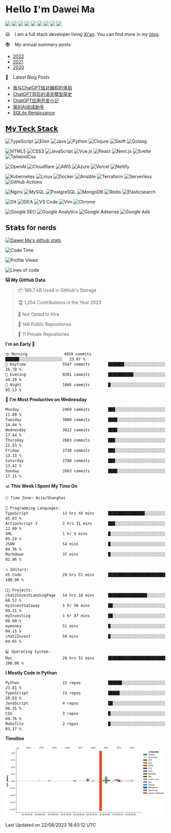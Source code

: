 # 𝗛𝗲𝗹𝗹𝗼 𝗜'𝗺 Dawei Ma 

[![](https://img.shields.io/badge/--%23000000?style=flat&logo=twitter&logoColor=ffffff)](https://twitter.com/madawei2699)
[![](https://img.shields.io/badge/--%23000000?style=flat&logo=wechat&logoColor=ffffff)](https://img.bmpi.dev/755b406f-43ae-e382-e13c-547116d3e7d5.png)
[![](https://img.shields.io/badge/--%23000000?style=flat&logo=zhihu&logoColor=ffffff)](https://zhuanlan.zhihu.com/improve365)
[![](https://img.shields.io/badge/--%23000000?style=flat&logo=youtube&logoColor=ffffff)](https://www.youtube.com/channel/UCbg-Y24Z1H0nONW-bxgzv6w)
[![](https://img.shields.io/badge/--%23000000?style=flat&logo=tinyletter&logoColor=ffffff)](https://tinyletter.com/bmpi-dev)
[![](https://img.shields.io/badge/--%23000000?style=flat&logo=rss&logoColor=ffffff)](https://www.bmpi.dev/index.xml)
[![](https://img.shields.io/badge/-CPC-%23000000?style=flat&logo=telegram&logoColor=ffffff)](https://t.me/web_cpc)
[![](https://img.shields.io/badge/-BMPI-%23000000?style=flat&logo=telegram&logoColor=ffffff)](https://t.me/bmpi365)
[![](https://img.shields.io/badge/dynamic/json?label=BMPI.dev's%20PV&query=%24.count&url=https%3A%2F%2Fapi.bmpi.dev%2Fpage-views%2Fbmpi-dev-all-page-views%2F
)](https://www.bmpi.dev)

:smiley: ` ` I am a full stack developer living [Xi'an](https://github.com/madawei2699/xian-IT). You can find more in my [blog](https://www.bmpi.dev/).

:books: ` ` My annual summary posts:

* [2022](https://www.bmpi.dev/self/annual-summary/2022/)
* [2021](https://www.bmpi.dev/self/annual-summary/2021/)
* [2020](https://www.bmpi.dev/self/annual-summary/2020/)

:scroll: ` ` Latest Blog Posts
<!-- BLOG-POST-LIST:START -->
- [我与ChatGPT结对编程的体验](https://www.bmpi.dev/dev/chatgpt-development-notes/pair-programming/)
- [ChatGPT背后的语言模型简史](https://www.bmpi.dev/dev/deep-learning/nlp-language-models/)
- [ChatGPT应用开发小记](https://www.bmpi.dev/dev/chatgpt-development-notes/my-gpt-reader/)
- [我的AI阅读助手](https://www.bmpi.dev/self/my-gpt-reader/)
- [SQLite Renaissance](https://www.bmpi.dev/en/dev/renaissance-sqlite/)
<!-- BLOG-POST-LIST:END -->

## [𝗠𝘆 𝗧𝗲𝗰𝗸 𝗦𝘁𝗮𝗰𝗸](https://www.bmpi.dev/dev/tech-stack-of-side-project/)

![TypeScript](https://img.shields.io/badge/-TypeScript-%23007ACC?style=flat-square&logo=typescript&logoColor=ffffff)
![Elixir](https://img.shields.io/badge/-Elixir-%234B275F?style=flat-square&logo=elixir&logoColor=ffffff)
![Java](https://img.shields.io/badge/-Java-%23007396?style=flat-square&logo=java&logoColor=ffffff)
![Python](https://img.shields.io/badge/-Python-%233776AB?style=flat-square&logo=python&logoColor=ffffff)
![Clojure](https://img.shields.io/badge/-Clojure-%235881D8?style=flat-square&logo=clojure&logoColor=ffffff)
![Swift](https://img.shields.io/badge/-Swift-%23FA7343?style=flat-square&logo=swift&logoColor=ffffff)
![Golang](https://img.shields.io/badge/-Golang-%2329BEB0?style=flat-square&logo=go&logoColor=ffffff)

![HTML5](https://img.shields.io/badge/-HTML5-%23E44D27?style=flat-square&logo=html5&logoColor=ffffff)
![CSS3](https://img.shields.io/badge/-CSS3-%231572B6?style=flat-square&logo=css3)
![JavaScript](https://img.shields.io/badge/-JavaScript-%23F7DF1C?style=flat-square&logo=javascript&logoColor=000000&labelColor=%23F7DF1C&color=%23FFCE5A)
![Vue.js](https://img.shields.io/badge/-Vue.js-%234fc08d?style=flat-square&logo=vue-dot-js&logoColor=ffffff)
![React](https://img.shields.io/badge/-React-%2361dafb?style=flat-square&logo=react&logoColor=ffffff)
![Next.js](https://img.shields.io/badge/-Next.js-%23000000?style=flat-square&logo=next-dot-js&logoColor=ffffff)
![Svelte](https://img.shields.io/badge/-Svelte-%23ff3e00?style=flat-square&logo=svelte&logoColor=ffffff)
![TailwindCss](https://img.shields.io/badge/-TailwindCss-%2338b2ac?style=flat-square&logo=tailwind-css&logoColor=ffffff)

![OpenAI](https://img.shields.io/badge/-OpenAI-%23412991?style=flat-square&logo=openai&logoColor=ffffff)
![Cloudflare](https://img.shields.io/badge/-Cloudflare-%23F48120?style=flat-square&logo=cloudflare&logoColor=ffffff)
![AWS](https://img.shields.io/badge/-AWS-%23232F3E?style=flat-square&logo=amazon-aws&logoColor=ffffff)
![Azure](https://img.shields.io/badge/-Azure-%230089d6?style=flat-square&logo=microsoft-azure&logoColor=ffffff)
![Vercel](https://img.shields.io/badge/-Vercel-%23000000?style=flat-square&logo=vercel&logoColor=ffffff)
![Netlify](https://img.shields.io/badge/-Netlify-%2300C7B7?style=flat-square&logo=netlify&logoColor=ffffff)

![Kubernetes](https://img.shields.io/badge/-Kubernetes-%23326ce5?style=flat-square&logo=kubernetes&logoColor=ffffff)
![Linux](https://img.shields.io/badge/-Linux-%23FCC624?style=flat-square&logo=linux&logoColor=%23ffffff)
![Docker](https://img.shields.io/badge/-Docker-%232496ED?style=flat-square&logo=docker&logoColor=ffffff)
![Ansible](https://img.shields.io/badge/-Ansible-%23EE0000?style=flat-square&logo=ansible&logoColor=ffffff)
![Terraform](https://img.shields.io/badge/-Terraform-%23623CE4?style=flat-square&logo=terraform&logoColor=ffffff)
![Serverless](https://img.shields.io/badge/-Serverless-%23FD5750?style=flat-square&logo=serverless&logoColor=ffffff)
![GitHub Actions](https://img.shields.io/badge/-GitHub%20Actions-%232088FF?style=flat-square&logo=github-actions&logoColor=ffffff)

![Nginx](https://img.shields.io/badge/-Nginx-%23269539?style=flat-square&logo=nginx&logoColor=ffffff)
![MySQL](https://img.shields.io/badge/-MySQL-%234479A1?style=flat-square&logo=mysql&logoColor=ffffff)
![PostgreSQL](https://img.shields.io/badge/-PostgreSQL-%23336791?style=flat-square&logo=postgresql&logoColor=ffffff)
![MongoDB](https://img.shields.io/badge/-MongoDB-%2347A248?style=flat-square&logo=mongodb&logoColor=ffffff)
![Redis](https://img.shields.io/badge/-Redis-%23DC382D?style=flat-square&logo=redis&logoColor=ffffff)
![Elasticsearch](https://img.shields.io/badge/-Elasticsearch-%23005571?style=flat-square&logo=elasticsearch&logoColor=ffffff)

![Git](https://img.shields.io/badge/-Git-%23F05032?style=flat-square&logo=git&logoColor=%23ffffff)
![IDEA](https://img.shields.io/badge/-IDEA-%23000000?style=flat-square&logo=IntelliJ-IDEA&logoColor=%23ffffff)
![VS Code](https://img.shields.io/badge/-VSCode-%23007ACC?style=flat-square&logo=visual-studio-code&logoColor=%23ffffff)
![Vim](https://img.shields.io/badge/-Vim-%23019733?style=flat-square&logo=vim&logoColor=%23ffffff)
![Chrome](https://img.shields.io/badge/-Chrome-%234285F4?style=flat-square&logo=google-chrome&logoColor=%23ffffff)

![Google SEO](https://img.shields.io/badge/-Google%20SEO-%234285F4?style=flat-square&logo=google&logoColor=ffffff)
![Google Analytics](https://img.shields.io/badge/-Google%20Analytics-%23E37400?style=flat-square&logo=google-analytics&logoColor=ffffff)
![Google Adsense](https://img.shields.io/badge/-Google%20Adsense-%234285F4?style=flat-square&logo=google-adsense&logoColor=ffffff)
![Google Ads](https://img.shields.io/badge/-Google%20Ads-%234285F4?style=flat-square&logo=google-ads&logoColor=ffffff)

## 𝗦𝘁𝗮𝘁𝘀 for nerds

[![Dawei Ma's github stats](https://github-readme-stats-gray-kappa.vercel.app/api?username=madawei2699&count_private=true&show_icons=true)](https://www.bmpi.dev)

<!--START_SECTION:waka-->
![Code Time](http://img.shields.io/badge/Code%20Time-3%2C034%20hrs%2042%20mins-blue)

![Profile Views](http://img.shields.io/badge/Profile%20Views-28-blue)

![Lines of code](https://img.shields.io/badge/From%20Hello%20World%20I%27ve%20Written-16.5%20million%20lines%20of%20code-blue)

**🐱 My GitHub Data** 

> 📦 199.7 kB Used in GitHub's Storage 
 > 
> 🏆 1,254 Contributions in the Year 2023
 > 
> 🚫 Not Opted to Hire
 > 
> 📜 146 Public Repositories 
 > 
> 🔑 11 Private Repositories 
 > 
**I'm an Early 🐤** 

```text
🌞 Morning                4959 commits        ██████░░░░░░░░░░░░░░░░░░░   23.87 % 
🌆 Daytime                5547 commits        ███████░░░░░░░░░░░░░░░░░░   26.70 % 
🌃 Evening                9201 commits        ███████████░░░░░░░░░░░░░░   44.29 % 
🌙 Night                  1066 commits        █░░░░░░░░░░░░░░░░░░░░░░░░   05.13 % 
```
📅 **I'm Most Productive on Wednesday** 

```text
Monday                   2469 commits        ███░░░░░░░░░░░░░░░░░░░░░░   11.89 % 
Tuesday                  3000 commits        ████░░░░░░░░░░░░░░░░░░░░░   14.44 % 
Wednesday                3622 commits        ████░░░░░░░░░░░░░░░░░░░░░   17.44 % 
Thursday                 2603 commits        ███░░░░░░░░░░░░░░░░░░░░░░   12.53 % 
Friday                   2728 commits        ███░░░░░░░░░░░░░░░░░░░░░░   13.13 % 
Saturday                 2788 commits        ███░░░░░░░░░░░░░░░░░░░░░░   13.42 % 
Sunday                   3563 commits        ████░░░░░░░░░░░░░░░░░░░░░   17.15 % 
```


📊 **This Week I Spent My Time On** 

```text
🕑︎ Time Zone: Asia/Shanghai

💬 Programming Languages: 
TypeScript               13 hrs 44 mins      ████████████████░░░░░░░░░   65.83 % 
ActionScript 3           2 hrs 31 mins       ███░░░░░░░░░░░░░░░░░░░░░░   12.09 % 
XML                      1 hr 5 mins         █░░░░░░░░░░░░░░░░░░░░░░░░   05.24 % 
JSON                     54 mins             █░░░░░░░░░░░░░░░░░░░░░░░░   04.36 % 
Markdown                 37 mins             █░░░░░░░░░░░░░░░░░░░░░░░░   02.96 % 

🔥 Editors: 
VS Code                  20 hrs 51 mins      █████████████████████████   100.00 % 

🐱‍💻 Projects: 
chat2InvestLandingPage   14 hrs 18 mins      █████████████████░░░░░░░░   68.57 % 
myInvestGateway          1 hr 56 mins        ██░░░░░░░░░░░░░░░░░░░░░░░   09.31 % 
myInvestLog              1 hr 47 mins        ██░░░░░░░░░░░░░░░░░░░░░░░   08.60 % 
mymoney                  51 mins             █░░░░░░░░░░░░░░░░░░░░░░░░   04.15 % 
chat2Invest              50 mins             █░░░░░░░░░░░░░░░░░░░░░░░░   04.01 % 

💻 Operating System: 
Mac                      20 hrs 51 mins      █████████████████████████   100.00 % 
```

**I Mostly Code in Python** 

```text
Python                   15 repos            ██████░░░░░░░░░░░░░░░░░░░   23.81 % 
TypeScript               13 repos            █████░░░░░░░░░░░░░░░░░░░░   20.63 % 
JavaScript               4 repos             ██░░░░░░░░░░░░░░░░░░░░░░░   06.35 % 
CSS                      3 repos             █░░░░░░░░░░░░░░░░░░░░░░░░   04.76 % 
Makefile                 2 repos             █░░░░░░░░░░░░░░░░░░░░░░░░   03.17 % 
```



**Timeline**

![Lines of Code chart](https://raw.githubusercontent.com/madawei2699/madawei2699/main/assets/bar_graph.png)


 Last Updated on 22/08/2023 18:40:12 UTC
<!--END_SECTION:waka-->

<!--
**madawei2699/madawei2699** is a ✨ _special_ ✨ repository because its `README.md` (this file) appears on your GitHub profile.

Here are some ideas to get you started:

- 🔭 I’m currently working on ...
- 🌱 I’m currently learning ...
- 👯 I’m looking to collaborate on ...
- 🤔 I’m looking for help with ...
- 💬 Ask me about ...
- 📫 How to reach me: ...
- 😄 Pronouns: ...
- ⚡ Fun fact: ...
-->
